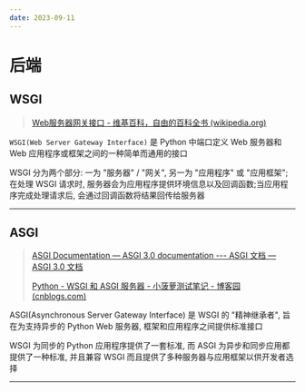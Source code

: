 ```yaml
---
date: 2023-09-11
---
```


# 后端

## WSGI

> [Web服务器网关接口 - 维基百科，自由的百科全书 (wikipedia.org)](https://zh.wikipedia.org/wiki/Web服务器网关接口)

`WSGI(Web Server Gateway Interface)` 是 Python 中端口定义 Web 服务器和 Web 应用程序或框架之间的一种简单而通用的接口

WSGI 分为两个部分: 一为 "服务器" / "网关", 另一为 "应用程序" 或 "应用框架"; 在处理 WSGI 请求时, 服务器会为应用程序提供环境信息以及回调函数;当应用程序完成处理请求后, 会通过回调函数将结果回传给服务器

---

## ASGI

> [ASGI Documentation — ASGI 3.0 documentation --- ASGI 文档 — ASGI 3.0 文档](https://asgi.readthedocs.io/en/latest/)
>
> [Python - WSGI 和 ASGI 服务器 - 小菠萝测试笔记 - 博客园 (cnblogs.com)](https://www.cnblogs.com/poloyy/p/15291403.html)

ASGI(Asynchronous Server Gateway Interface) 是 WSGI 的 "精神继承者", 旨在为支持异步的 Python Web 服务器, 框架和应用程序之间提供标准接口

WSGI 为同步的 Python 应用程序提供了一套标准, 而 ASGI 为异步和同步应用都提供了一种标准, 并且兼容 WSGI 而且提供了多种服务器与应用框架以供开发者选择

---

